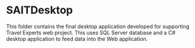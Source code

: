 # SAITDesktop
This folder contains the final desktop application developed for supporting Travel Experts web project.
This uses SQL Server database and a C# desktop application to feed data into the Web application.
